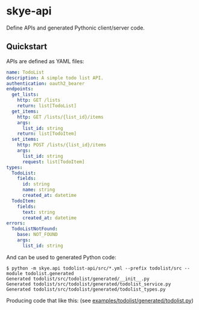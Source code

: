 # skye-api

Define APIs and generated Pythonic client/server code.

## Quickstart

APIs are defined as YAML files:

```yml
name: TodoList
description: A simple todo list API.
authentication: oauth2_bearer
endpoints:
  get_lists:
    http: GET /lists
    return: list[TodoList]
  get_items:
    http: GET /lists/{list_id}/items
    args:
      list_id: string
    return: list[TodoItem]
  set_items:
    http: POST /lists/{list_id}/items
    args:
      list_id: string
      request: list[TodoItem]
types:
  TodoList:
    fields:
      id: string
      name: string
      created_at: datetime
  TodoItem:
    fields:
      text: string
      created_at: datetime
errors:
  TodoListNotFound:
    base: NOT_FOUND
    args:
      list_id: string
```

And can be used to generated Python code:

    $ python -m skye.api todolist-api/src/*.yml --prefix todolist/src --module todolist.generated
    Generated todolist/src/todolist/generated/__init__.py
    Generated todolist/src/todolist/generated/todolist_service.py
    Generated todolist/src/todolist/generated/todolist_types.py

Producing code that like this: (see [examples/todolist/generated/todolist.py](examples/todolist/generated/todolist.py))
